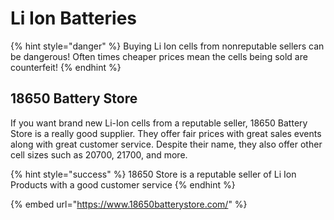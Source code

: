 # Li Ion Batteries

{% hint style="danger" %}
Buying Li Ion cells from nonreputable sellers can be dangerous! Often times cheaper prices mean the cells being sold are counterfeit!&#x20;
{% endhint %}

## 18650 Battery Store

If you want brand new Li-Ion cells from a reputable seller, 18650 Battery Store is a really good supplier. They offer fair prices with great sales events along with great customer service. Despite their name, they also offer other cell sizes such as 20700, 21700, and more.

{% hint style="success" %}
18650 Store is a reputable seller of Li Ion Products with a good customer service
{% endhint %}

{% embed url="https://www.18650batterystore.com/" %}





